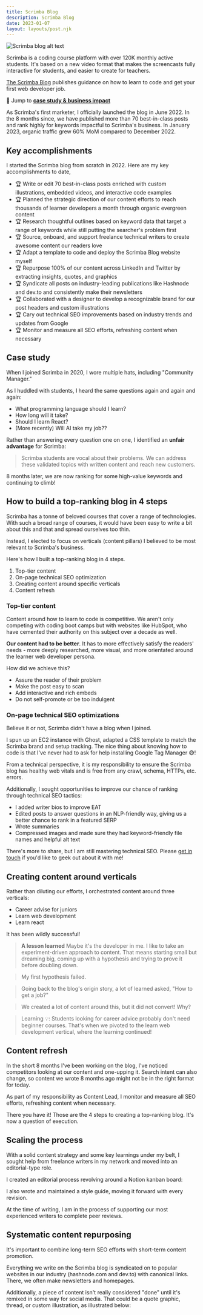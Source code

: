 ```yaml
---
title: Scrimba Blog
description: Scrimba Blog
date: 2023-01-07
layout: layouts/post.njk
---
```


![Scrimba blog alt text](../../img/scrimba-blog-header.png)

Scrimba is a coding course platform with over 120K monthly active students. It's based on a new video format that makes the screencasts fully interactive for students, and easier to create for teachers.

[The Scrimba Blog](https://scrimba.com/articles) publishes guidance on how to learn to code and get your first web developer job. 

🔗 Jump to [**case study & business impact**](#case-study)

As Scrimba's first marketer, I officially launched the blog in June 2022. In the 8 months since, we have published more than 70 best-in-class posts and rank highly for keywords impactful to Scrimba's business. In January 2023, organic traffic grew 60% MoM compared to December 2022.

## Key accomplishments
I started the Scrimba blog from scratch in 2022. Here are my key accomplishments to date,

- 🏆 Write or edit 70 best-in-class posts enriched with custom illustrations, embedded videos, and interactive code examples
- 🏆 Planned the strategic direction of our content efforts to reach thousands of learner developers a month through organic evergreen content
- 🏆 Research thoughtful outlines based on keyword data that target a range of keywords while still putting the searcher's problem first
- 🏆 Source, onboard, and support freelance technical writers to create awesome content our readers love
- 🏆 Adapt a template to code and deploy the Scrimba Blog website myself
- 🏆 Repurpose 100% of our content across LinkedIn and Twitter by extracting insights, quotes, and graphics
- 🏆 Syndicate all posts on industry-leading publications like Hashnode and dev.to and consistently make their newsletters
- 🏆 Collaborated with a designer to develop a recognizable brand for our post headers and custom illustrations
- 🏆 Cary out technical SEO improvements based on industry trends and updates from Google
- 🏆 Monitor and measure all SEO efforts, refreshing content when necessary

## Case study

When I joined Scrimba in 2020, I wore multiple hats, including "Community Manager." 

As I huddled with students, I heard the same questions again and again and again:

- What programming language should I learn?
- How long will it take?
- Should I learn React?
- (More recently) Will AI take my job??

Rather than answering every question one on one, I identified an **unfair advantage** for Scrimba:

> Scrimba students are vocal about their problems. We can address these validated topics with written content and reach new customers. 

8 months later, we are now ranking for some high-value keywords and continuing to climb!

## How to build a top-ranking blog in 4 steps

Scrimba has a tonne of beloved courses that cover a range of technologies. With such a broad range of courses, it would have been easy to write a bit about this and that and spread ourselves too thin. 

Instead, I elected to focus on verticals (content pillars) I believed to be most relevant to Scrimba's business. 

Here's how I built a top-ranking blog in 4 steps.

1. Top-tier content
2. On-page technical SEO optimization
3. Creating content around specific verticals
4. Content refresh

### Top-tier content

Content around how to learn to code is competitive. We aren't only competing with coding boot camps but with websites like HubSpot, who have cemented their authority on this subject over a decade as well.

**Our content had to be better**. It has to more effectively satisfy the readers' needs - more deeply researched, more visual, and more orientated around the learner web developer persona.

How did we achieve this?

- Assure the reader of their problem 
- Make the post easy to scan
- Add interactive and rich embeds
- Do not self-promote or be too indulgent 

### On-page technical SEO optimizations
 
Believe it or not, Scrimba didn't have a blog when I joined.

I spun up an EC2 instance with Ghost, adapted a CSS template to match the Scrimba brand and setup tracking. The nice thing about knowing how to code is that I've never had to ask for help installing Google Tag Manager 😅!

From a technical perspective, it is my responsibility to ensure the Scrimba blog has healthy web vitals and is free from any crawl, schema, HTTPs, etc. errors.

Additionally, I sought opportunities to improve our chance of ranking through technical SEO tactics: 

- I added writer bios to improve EAT
- Edited posts to answer questions in an NLP-friendly way, giving us a better chance to rank in a featured SERP
- Wrote summaries
- Compressed images and made sure they had keyword-friendly file names and helpful alt text

There's more to share, but I am still mastering technical SEO. Please [get in touch](mailto:booker@booker.codes) if you'd like to geek out about it with me! 

## Creating content around verticals

Rather than diluting our efforts, I orchestrated content around three verticals: 

- Career advise for juniors 
- Learn web development
- Learn react

It has been wildly successful!

> **A lesson learned**
> Maybe it's the developer in me. I like to take an experiment-driven approach to content. That means starting small but dreaming big, coming up with a hypothesis and trying to prove it before doubling down. 

> My first hypothesis failed.

> Going back to the blog's origin story, a lot of learned asked, "How to get a job?" 

> We created a lot of content around this, but it did not convert! Why?

> Learning 💡: Students looking for career advice probably don't need beginner courses. That's when we pivoted to the learn web development vertical, where the learning continued! 

## Content refresh
In the short 8 months I've been working on the blog, I've noticed competitors looking at our content and one-upping it. Search intent can also change, so content we wrote 8 months ago might not be in the right format for today. 

As part of my responsibility as Content Lead, I monitor and measure all SEO efforts, refreshing content when necessary.

There you have it! Those are the 4 steps to creating a top-ranking blog. It's now a question of execution.

## Scaling the process
With a solid content strategy and some key learnings under my belt, I sought help from freelance writers in my network and moved into an editorial-type role. 

I created an editorial process revolving around a Notion kanban board:

I also wrote and maintained a style guide, moving it forward with every revision.

At the time of writing, I am in the process of supporting our most experienced writers to complete peer reviews. 

## Systematic content repurposing

It's important to combine long-term SEO efforts with short-term content promotion.

Everything we write on the Scrimba blog is syndicated on to popular websites in our industry (hashnode.com and dev.to) with canonical links. There, we often make newsletters and homepages. 

Additionally, a piece of content isn't really considered "done" until it's remixed in some way for social media. That could be a quote graphic, thread, or custom illustration, as illustrated below:

